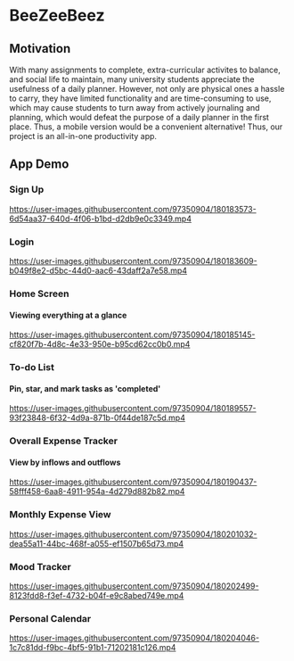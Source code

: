 # BeeZeeBeez

## Motivation
With many assignments to complete, extra-curricular activites to balance, and social life to maintain, many university
students appreciate the usefulness of a daily planner. However, not only are physical ones a hassle to carry, they have
limited functionality and are time-consuming to use, which may cause students to turn away from actively journaling 
and planning, which would defeat the purpose of a daily planner in the first place. Thus, a mobile version would be a
convenient alternative! Thus, our project is an all-in-one productivity app.

## App Demo
### Sign Up
https://user-images.githubusercontent.com/97350904/180183573-6d54aa37-640d-4f06-b1bd-d2db9e0c3349.mp4

### Login
https://user-images.githubusercontent.com/97350904/180183609-b049f8e2-d5bc-44d0-aac6-43daff2a7e58.mp4

### Home Screen
#### Viewing everything at a glance
https://user-images.githubusercontent.com/97350904/180185145-cf820f7b-4d8c-4e33-950e-b95cd62cc0b0.mp4

### To-do List
#### Pin, star, and mark tasks as 'completed'
https://user-images.githubusercontent.com/97350904/180189557-93f23848-6f32-4d9a-871b-0f44de187c5d.mp4

### Overall Expense Tracker
#### View by inflows and outflows
https://user-images.githubusercontent.com/97350904/180190437-58fff458-6aa8-4911-954a-4d279d882b82.mp4

### Monthly Expense View
https://user-images.githubusercontent.com/97350904/180201032-dea55a11-44bc-468f-a055-ef1507b65d73.mp4

### Mood Tracker
https://user-images.githubusercontent.com/97350904/180202499-8123fdd8-f3ef-4732-b04f-e9c8abed749e.mp4

### Personal Calendar
https://user-images.githubusercontent.com/97350904/180204046-1c7c81dd-f9bc-4bf5-91b1-71202181c126.mp4




